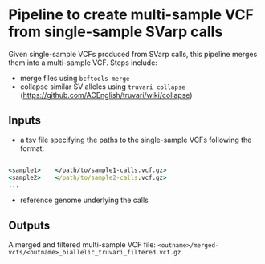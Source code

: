 # Pipeline to create multi-sample VCF from single-sample SVarp calls

Given single-sample VCFs produced from SVarp calls, this pipeline merges them into a multi-sample VCF. Steps include:

* merge files using `` bcftools merge ``
* collapse similar SV alleles using `` truvari collapse `` (https://github.com/ACEnglish/truvari/wiki/collapse)


## Inputs

* a tsv file specifying the paths to the single-sample VCFs following the format:

``` bat

<sample1>    </path/to/sample1-calls.vcf.gz>
<sample2>    </path/to/sample2-calls.vcf.gz>
...

```

* reference genome underlying the calls


## Outputs

A merged and filtered multi-sample VCF file: `` <outname>/merged-vcfs/<outname>_biallelic_truvari_filtered.vcf.gz ``
